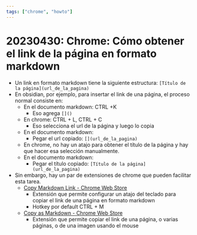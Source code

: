 ```yaml
---
tags: ["chrome", "howto"]
---
```


# 20230430: Chrome: Cómo obtener el link de la página en formato markdown

<TagLinks />

- Un link en formato markdown tiene la siguiente estructura: `[Título de la página](url_de_la_pagina)`
- En obsidian, por ejemplo, para insertar el link de una página, el proceso normal consiste en:
	- En el documento markdown: CTRL +K
		- Eso agrega `[]()`
	- En chrome: CTRL + L, CTRL + C
		- Eso selecciona el url de la página y luego lo copia
	- En el documento markdown:
		- Pegar el url copiado: `[](url_de_la_pagina)`
	- En chrome, no hay un atajo para obtener el título de la página y hay que hacer esa selección manualmente.
	- En el documento markdown:
		- Pegar el título copiado: `[Título de la página](url_de_la_pagina)`
- Sin embargo, hay un par de extensiones de chrome que pueden facilitar esta tarea.
	- [Copy Markdown Link - Chrome Web Store](https://chrome.google.com/webstore/detail/copy-markdown-link/gkceaaphhbeanfciglgpffnncfpipjpa/related)
		- Extensión que permite configurar un atajo del teclado para copiar el link de una página en formato markdown
		- Hotkey por default CTRL + M
	- [Copy as Markdown - Chrome Web Store](https://chrome.google.com/webstore/detail/copy-as-markdown/fkeaekngjflipcockcnpobkpbbfbhmdn/related)
		- Extensión que permite copiar el link de una página, o varias páginas, o de una imagen usando el mouse